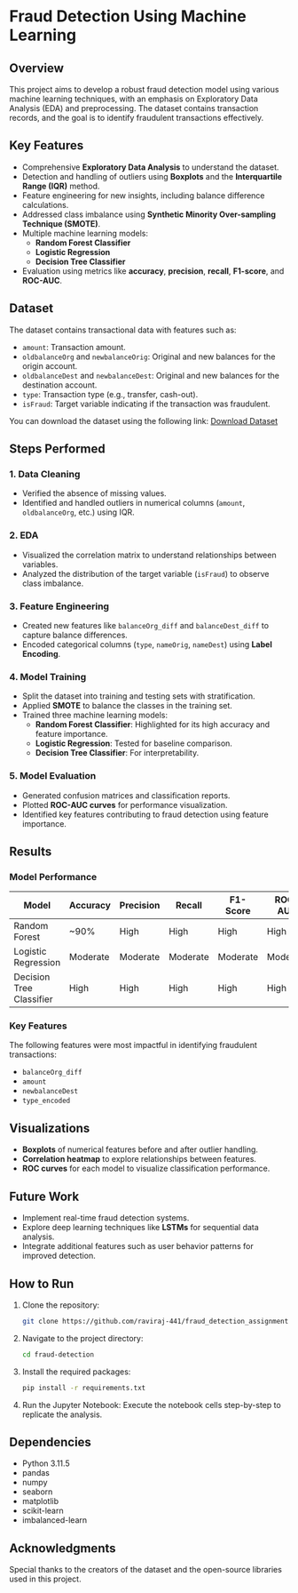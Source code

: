 # Fraud Detection Using Machine Learning

## Overview
This project aims to develop a robust fraud detection model using various machine learning techniques, with an emphasis on Exploratory Data Analysis (EDA) and preprocessing. The dataset contains transaction records, and the goal is to identify fraudulent transactions effectively.

## Key Features
- Comprehensive **Exploratory Data Analysis** to understand the dataset.
- Detection and handling of outliers using **Boxplots** and the **Interquartile Range (IQR)** method.
- Feature engineering for new insights, including balance difference calculations.
- Addressed class imbalance using **Synthetic Minority Over-sampling Technique (SMOTE)**.
- Multiple machine learning models:
  - **Random Forest Classifier**
  - **Logistic Regression**
  - **Decision Tree Classifier**
- Evaluation using metrics like **accuracy**, **precision**, **recall**, **F1-score**, and **ROC-AUC**.

## Dataset
The dataset contains transactional data with features such as:
- `amount`: Transaction amount.
- `oldbalanceOrg` and `newbalanceOrig`: Original and new balances for the origin account.
- `oldbalanceDest` and `newbalanceDest`: Original and new balances for the destination account.
- `type`: Transaction type (e.g., transfer, cash-out).
- `isFraud`: Target variable indicating if the transaction was fraudulent.

You can download the dataset using the following link:
[Download Dataset](https://drive.usercontent.google.com/download?id=1VNpyNkGxHdskfdTNRSjjyNa5qC9u0JyV&export=download&authuser=0)

## Steps Performed
### 1. **Data Cleaning**
- Verified the absence of missing values.
- Identified and handled outliers in numerical columns (`amount`, `oldbalanceOrg`, etc.) using IQR.

### 2. **EDA**
- Visualized the correlation matrix to understand relationships between variables.
- Analyzed the distribution of the target variable (`isFraud`) to observe class imbalance.

### 3. **Feature Engineering**
- Created new features like `balanceOrg_diff` and `balanceDest_diff` to capture balance differences.
- Encoded categorical columns (`type`, `nameOrig`, `nameDest`) using **Label Encoding**.

### 4. **Model Training**
- Split the dataset into training and testing sets with stratification.
- Applied **SMOTE** to balance the classes in the training set.
- Trained three machine learning models:
  - **Random Forest Classifier**: Highlighted for its high accuracy and feature importance.
  - **Logistic Regression**: Tested for baseline comparison.
  - **Decision Tree Classifier**: For interpretability.

### 5. **Model Evaluation**
- Generated confusion matrices and classification reports.
- Plotted **ROC-AUC curves** for performance visualization.
- Identified key features contributing to fraud detection using feature importance.

## Results
### Model Performance
| Model                  | Accuracy | Precision | Recall | F1-Score | ROC-AUC |
|------------------------|----------|-----------|--------|----------|---------|
| Random Forest          | ~90%    | High      | High   | High     | High    |
| Logistic Regression    | Moderate | Moderate  | Moderate| Moderate | Moderate|
| Decision Tree Classifier | High   | High      | High   | High     | High    |

### Key Features
The following features were most impactful in identifying fraudulent transactions:
- `balanceOrg_diff`
- `amount`
- `newbalanceDest`
- `type_encoded`

## Visualizations
- **Boxplots** of numerical features before and after outlier handling.
- **Correlation heatmap** to explore relationships between features.
- **ROC curves** for each model to visualize classification performance.

## Future Work
- Implement real-time fraud detection systems.
- Explore deep learning techniques like **LSTMs** for sequential data analysis.
- Integrate additional features such as user behavior patterns for improved detection.

## How to Run
1. Clone the repository:
   ```bash
   git clone https://github.com/raviraj-441/fraud_detection_assignment.git
   ```

2. Navigate to the project directory:
   ```bash
   cd fraud-detection
   ```

3. Install the required packages:
   ```bash
   pip install -r requirements.txt
   ```

4. Run the Jupyter Notebook:
   Execute the notebook cells step-by-step to replicate the analysis.

## Dependencies
- Python 3.11.5
- pandas
- numpy
- seaborn
- matplotlib
- scikit-learn
- imbalanced-learn

## Acknowledgments
Special thanks to the creators of the dataset and the open-source libraries used in this project.
